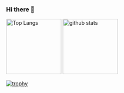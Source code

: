 ### Hi there 👋

<p align="left"> 
  <img alt="Top Langs" height="150px" src="https://github-readme-stats.vercel.app/api/top-langs/?username=Mizuha-hk&layout=compact&count_private=true&show_icons=true" />
  <img alt="github stats" height="150px" src="https://github-readme-stats.vercel.app/api?username=Mizuha-hk&count_private=true&show_icons=true&show_icons=true" />
</p>

[![trophy](https://github-profile-trophy.vercel.app/?username=Mizuha-hk&column=7
)](https://github.com/ryo-ma/github-profile-trophy)

